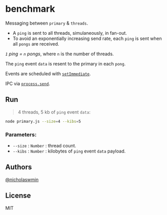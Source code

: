 # benchmark

Messaging between `primary` & `threads`.

- A `ping` is sent to all threads, simulaneously, in fan-out.
- To avoid an exponentially increasing send rate, each `ping` is sent when 
  all `pongs` are received.  
  
*`1` ping = `n` pongs*, where `n` is the number of threads.

The `ping` event `data` is resent to the primary in each `pong`.

Events are scheduled with [`setImmediate`][setimmediate].  

IPC via [`process.send`][procsend].

## Run

> 4 threads, 5 kb of `ping` event `data`:

```bash
node primary.js --size=4 --kibs=5
```

### Parameters:

- `--size` : `Number` : thread count.
- `--kibs` : `Number` : kilobytes of `ping` event `data` payload.

## Authors

[@nicholaswmin][nicholaswmin]

## License 

MIT

[procsend]: https://nodejs.org/api/process.html#processsendmessage-sendhandle-options-callback
[setimmediate]: https://nodejs.org/en/learn/asynchronous-work/understanding-setimmediate

[nicholaswmin]: https://github.com/nicholaswmin
